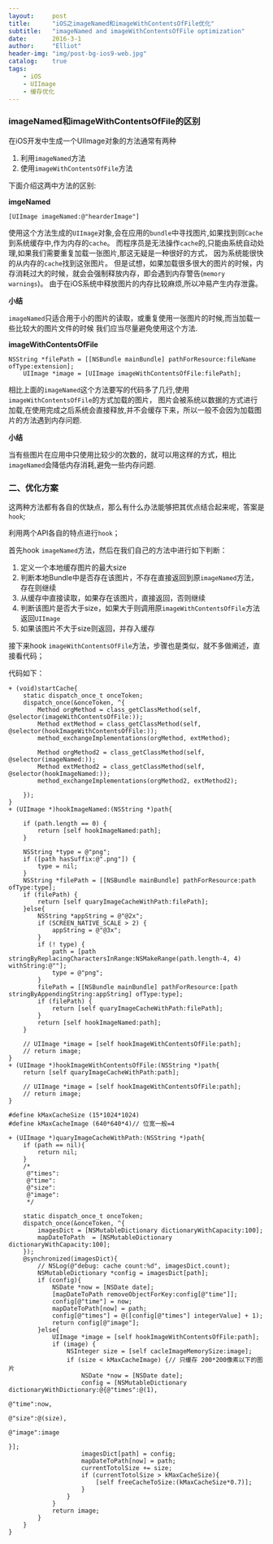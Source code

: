 ```yaml
---
layout:     post
title:      "iOS之imageNamed和imageWithContentsOfFile优化"
subtitle:   "imageNamed and imageWithContentsOfFile optimization"
date:       2016-3-1
author:     "Elliot"
header-img: "img/post-bg-ios9-web.jpg"
catalog:    true
tags:
    - iOS
    - UIImage
    - 缓存优化
---
```


### imageNamed和imageWithContentsOfFile的区别

在iOS开发中生成一个UIImage对象的方法通常有两种

1. 利用`imageNamed`方法
2. 使用`imageWithContentsOfFile`方法

下面介绍这两中方法的区别:

**imgeNamed**

```objective_c
[UIImage imageNamed:@"hearderImage"]
```
使用这个方法生成的`UIImage`对象,会在应用的`bundle`中寻找图片,如果找到则`Cache`到系统缓存中,作为内存的`cache`。
而程序员是无法操作`cache`的,只能由系统自动处理,如果我们需要重复加载一张图片,那这无疑是一种很好的方式，
因为系统能很快的从内存的`cache`找到这张图片。
但是试想，如果加载很多很大的图片的时候，内存消耗过大的时候，就会会强制释放内存，即会遇到内存警告(`memory warnings`)。
由于在iOS系统中释放图片的内存比较麻烦,所以冲易产生内存泄露。

**小结**

`imageNamed`只适合用于小的图片的读取，或重复使用一张图片的时候,而当加载一些比较大的图片文件的时候
我们应当尽量避免使用这个方法.

**imageWithContentsOfFile**

```objective_c
NSString *filePath = [[NSBundle mainBundle] pathForResource:fileName ofType:extension];
    UIImage *image = [UIImage imageWithContentsOfFile:filePath];
```
相比上面的`imageNamed`这个方法要写的代码多了几行,使用`imageWithContentsOfFile`的方式加载的图片，
图片会被系统以数据的方式进行加载,在使用完成之后系统会直接释放,并不会缓存下来，所以一般不会因为加载图片的方法遇到内存问题.

**小结**

当有些图片在应用中只使用比较少的次数的，就可以用这样的方式，相比`imageNamed`会降低内存消耗,避免一些内存问题.

### 二、优化方案
这两种方法都有各自的优缺点，那么有什么办法能够把其优点结合起来呢，答案是`hook`;

利用两个API各自的特点进行`hook`；

首先hook `imageNamed`方法，然后在我们自己的方法中进行如下判断：

1. 定义一个本地缓存图片的最大size
2. 判断本地Bundle中是否存在该图片，不存在直接返回到原`imageNamed`方法，存在则继续
3. 从缓存中直接读取，如果存在该图片，直接返回，否则继续
3. 判断该图片是否大于size，如果大于则调用原`imageWithContentsOfFile`方法返回`UIImage`
4. 如果该图片不大于size则返回，并存入缓存

接下来hook `imageWithContentsOfFile`方法，步骤也是类似，就不多做阐述，直接看代码；

代码如下：

```objective_c
+ (void)startCache{
    static dispatch_once_t onceToken;
    dispatch_once(&onceToken, ^{
        Method orgMethod = class_getClassMethod(self, @selector(imageWithContentsOfFile:));
        Method extMethod = class_getClassMethod(self, @selector(hookImageWithContentsOfFile:));
        method_exchangeImplementations(orgMethod, extMethod);

        Method orgMethod2 = class_getClassMethod(self, @selector(imageNamed:));
        Method extMethod2 = class_getClassMethod(self, @selector(hookImageNamed:));
        method_exchangeImplementations(orgMethod2, extMethod2);

    });
}
+ (UIImage *)hookImageNamed:(NSString *)path{

    if (path.length == 0) {
        return [self hookImageNamed:path];
    }

    NSString *type = @"png";
    if ([path hasSuffix:@".png"]) {
        type = nil;
    }
    NSString *filePath = [[NSBundle mainBundle] pathForResource:path ofType:type];
    if (filePath) {
        return [self quaryImageCacheWithPath:filePath];
    }else{
        NSString *appString = @"@2x";
        if (SCREEN_NATIVE_SCALE > 2) {
            appString = @"@3x";
        }
        if (! type) {
            path = [path stringByReplacingCharactersInRange:NSMakeRange(path.length-4, 4) withString:@""];
            type = @"png";
        }
        filePath = [[NSBundle mainBundle] pathForResource:[path stringByAppendingString:appString] ofType:type];
        if (filePath) {
            return [self quaryImageCacheWithPath:filePath];
        }
        return [self hookImageNamed:path];
    }

    // UIImage *image = [self hookImageWithContentsOfFile:path];
    // return image;
}
+ (UIImage *)hookImageWithContentsOfFile:(NSString *)path{
    return [self quaryImageCacheWithPath:path];

    // UIImage *image = [self hookImageWithContentsOfFile:path];
    // return image;
}

#define kMaxCacheSize (15*1024*1024)
#define kMaxCacheImage (640*640*4)// 位宽一般=4

+ (UIImage *)quaryImageCacheWithPath:(NSString *)path{
    if (path == nil){
        return nil;
    }
    /*
     @"times":
     @"time":
     @"size":
     @"image":
     */

    static dispatch_once_t onceToken;
    dispatch_once(&onceToken, ^{
        imagesDict = [NSMutableDictionary dictionaryWithCapacity:100];
        mapDateToPath  = [NSMutableDictionary dictionaryWithCapacity:100];
    });
    @synchronized(imagesDict){
        // NSLog(@"debug: cache count:%d", imagesDict.count);
        NSMutableDictionary *config = imagesDict[path];
        if (config){
            NSDate *now = [NSDate date];
            [mapDateToPath removeObjectForKey:config[@"time"]];
            config[@"time"] = now;
            mapDateToPath[now] = path;
            config[@"times"] = @([config[@"times"] integerValue] + 1);
            return config[@"image"];
        }else{
            UIImage *image = [self hookImageWithContentsOfFile:path];
            if (image) {
                NSInteger size = [self cacleImageMemorySize:image];
                if (size < kMaxCacheImage) {// 只缓存 200*200像素以下的图片
                    NSDate *now = [NSDate date];
                    config = [NSMutableDictionary dictionaryWithDictionary:@{@"times":@(1),
                                                                             @"time":now,
                                                                             @"size":@(size),
                                                                             @"image":image
                                                                             }];
                    imagesDict[path] = config;
                    mapDateToPath[now] = path;
                    currentTotolSize += size;
                    if (currentTotolSize > kMaxCacheSize){
                        [self freeCacheToSize:(kMaxCacheSize*0.7)];
                    }
                }
            }
            return image;
        }
    }
}
```
